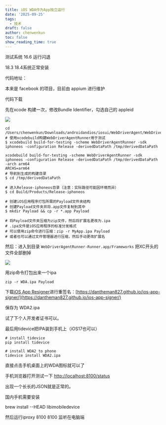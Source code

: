 ```yaml
---
title: iOS WDA作为App独立运行
date: '2025-09-25'
tags:
  - 技术
draft: false
author: chenwenkun
toc: false
show_reading_time: true
---
```

测试系统 16.6 运行闪退

18.3 18.4系统正常安装

代码地址：

本来是 facebook 的项目，目前由 appium 进行维护

代码下载

先在xcode 构建一次，修改Bundle Identifier，勾选自己的 appleid

![](https://prod-files-secure.s3.us-west-2.amazonaws.com/c205fb54-92b2-4987-8be3-972b67d27acc/cb756a73-27bc-4b0d-951a-858df3344b59/image.png?X-Amz-Algorithm=AWS4-HMAC-SHA256&X-Amz-Content-Sha256=UNSIGNED-PAYLOAD&X-Amz-Credential=ASIAZI2LB466W2UVCGOL%2F20251012%2Fus-west-2%2Fs3%2Faws4_request&X-Amz-Date=20251012T061415Z&X-Amz-Expires=3600&X-Amz-Security-Token=IQoJb3JpZ2luX2VjEH0aCXVzLXdlc3QtMiJHMEUCIChkWqLw6YTsAp5YLHDJZfnvvMxF7L7auPutBW%2BiGy76AiEA84%2FY%2Fsl8m6oSE%2FrSXxlTf%2BZLGGy%2Bkt80mlehPAI%2FXVwq%2FwMIJRAAGgw2Mzc0MjMxODM4MDUiDJfuryj6U9OwhhFmUSrcA78klM0Op2o%2FdUDm53g1cNZ%2B2zIrn6bbvaXgbo9eABX%2FHL85ywgvBCPhnAr0LRwzDfs4AtYCDNytSVbV4jKBeLYqEQ81r3BBFSq5yVo2pqfVy0SbWhBQUrEzV6RDL3MXqjZqWTZ0S6gbA%2Bd7lQLzwX9U%2BFGbPDa2UwbOSCMBajlJLP0ca5UVUCavOK6l7NgkgBCHt1oZMsmZIXW6PfsjzD%2Fvo3wqM2wPrtRYnv2lC1QC8rBmKU4jernbyO%2BP1Gpe7e6AT1U8FGdpla%2FOlGHzO5Uuv0FK19AQVh5yDWY7DN53mw%2FoF9Adx9Cw4caxtoEkumobjUutf7qP6A139EypejNrHu9wbN52x9UYevVPm1eCoT%2Fx%2B8M4%2BCBNhx6Hqmzq0QlZW4hUI1%2BjyEAjrurpvqFjuY2uiA1ZTaBugvS0bgV%2BsCTHLcPrtWcHFuuGxAlrnQqjZNzufbrd9Ls2c6Q%2BlGUxACXPS81ONre6z07Pplxt6B0yiODf2XhBoXwWWva4MBUUBJ2Ezx80tI4b1MjMs8LUyZgMlkMKCv7bGd32JgtWiLSPby6ZFZZs%2BF3U%2BR5tPCbe1MiHpLTvKWtb%2BoBOHvlU187GSkWgNNJmdvIHuSLafG%2FWnjRX6V6cDY2kMI7brMcGOqUBUoWPZctpcUQT3f%2FvkFy3j%2BL1b3g7xGBYh%2BDc5U%2Fr1qPv8SyMAl%2F3Q2TkIP%2F%2FZw3o9iR0K3VN%2FV0vQeY0MQNQqUbAuBPkLhcWdDiMXcZrKmXeutSaxwXILqwfvxtS8OwCwaaadmAiTEZNW9m5cfjso%2F13D5VIkhKWg8Rb0s2Z%2FOgx1tNmOnAnMLAHr9vrzQubUg5dg56v1ft%2BF9CEgU25ecSr6z1e&X-Amz-Signature=2b581e1926dc3f9079b29b5985b7732882481401bbb67fbb170d69c7a21afbd7&X-Amz-SignedHeaders=host&x-amz-checksum-mode=ENABLED&x-id=GetObject)

```shell
cd /Users/chenwenkun/Downloads/androidandios/iosui/WebDriverAgent/WebDriverAgent
# 使用xcodebuild构建WebDriverAgentRunner用于测试
$ xcodebuild build-for-testing -scheme WebDriverAgentRunner -sdk iphoneos -configuration Release -derivedDataPath /tmp/derivedDataPath

xcodebuild build-for-testing -scheme WebDriverAgentRunner -sdk iphoneos -configuration Release -derivedDataPath /tmp/derivedDataPath -arch arm64
ARCHS=arm64
# 导航到生成的构建目录
$ cd /tmp/derivedDataPath

# 进入Release-iphoneos目录（注意：实际路径可能因环境而异）
$ cd Build/Products/Release-iphoneos

# 创建iOS应用程序打包所需的Payload文件夹结构
# 创建Payload文件夹并将.app文件复制到其中
$ mkdir Payload && cp -r *.app Payload

# 将Payload文件夹压缩为zip文件，然后将扩展名更改为.ipa
# .ipa文件是iOS应用程序的标准分发格式
# 可以使用zip命令进行压缩：zip -r MyApp.ipa Payload
# 或者也可以通过文件管理器进行压缩，然后手动更改扩展名
```

然后：进入到目录 `WebDriverAgentRunner-Runner.app/Frameworks` 把XC开头的文件全部删掉

![](https://prod-files-secure.s3.us-west-2.amazonaws.com/c205fb54-92b2-4987-8be3-972b67d27acc/358b8d2b-1bfe-4fb9-beb5-83e1de5f201e/image.png?X-Amz-Algorithm=AWS4-HMAC-SHA256&X-Amz-Content-Sha256=UNSIGNED-PAYLOAD&X-Amz-Credential=ASIAZI2LB466W2UVCGOL%2F20251012%2Fus-west-2%2Fs3%2Faws4_request&X-Amz-Date=20251012T061415Z&X-Amz-Expires=3600&X-Amz-Security-Token=IQoJb3JpZ2luX2VjEH0aCXVzLXdlc3QtMiJHMEUCIChkWqLw6YTsAp5YLHDJZfnvvMxF7L7auPutBW%2BiGy76AiEA84%2FY%2Fsl8m6oSE%2FrSXxlTf%2BZLGGy%2Bkt80mlehPAI%2FXVwq%2FwMIJRAAGgw2Mzc0MjMxODM4MDUiDJfuryj6U9OwhhFmUSrcA78klM0Op2o%2FdUDm53g1cNZ%2B2zIrn6bbvaXgbo9eABX%2FHL85ywgvBCPhnAr0LRwzDfs4AtYCDNytSVbV4jKBeLYqEQ81r3BBFSq5yVo2pqfVy0SbWhBQUrEzV6RDL3MXqjZqWTZ0S6gbA%2Bd7lQLzwX9U%2BFGbPDa2UwbOSCMBajlJLP0ca5UVUCavOK6l7NgkgBCHt1oZMsmZIXW6PfsjzD%2Fvo3wqM2wPrtRYnv2lC1QC8rBmKU4jernbyO%2BP1Gpe7e6AT1U8FGdpla%2FOlGHzO5Uuv0FK19AQVh5yDWY7DN53mw%2FoF9Adx9Cw4caxtoEkumobjUutf7qP6A139EypejNrHu9wbN52x9UYevVPm1eCoT%2Fx%2B8M4%2BCBNhx6Hqmzq0QlZW4hUI1%2BjyEAjrurpvqFjuY2uiA1ZTaBugvS0bgV%2BsCTHLcPrtWcHFuuGxAlrnQqjZNzufbrd9Ls2c6Q%2BlGUxACXPS81ONre6z07Pplxt6B0yiODf2XhBoXwWWva4MBUUBJ2Ezx80tI4b1MjMs8LUyZgMlkMKCv7bGd32JgtWiLSPby6ZFZZs%2BF3U%2BR5tPCbe1MiHpLTvKWtb%2BoBOHvlU187GSkWgNNJmdvIHuSLafG%2FWnjRX6V6cDY2kMI7brMcGOqUBUoWPZctpcUQT3f%2FvkFy3j%2BL1b3g7xGBYh%2BDc5U%2Fr1qPv8SyMAl%2F3Q2TkIP%2F%2FZw3o9iR0K3VN%2FV0vQeY0MQNQqUbAuBPkLhcWdDiMXcZrKmXeutSaxwXILqwfvxtS8OwCwaaadmAiTEZNW9m5cfjso%2F13D5VIkhKWg8Rb0s2Z%2FOgx1tNmOnAnMLAHr9vrzQubUg5dg56v1ft%2BF9CEgU25ecSr6z1e&X-Amz-Signature=6d6cd1d95f98affa88d45b482bb3842fd9c98fbc8997a09a90c91a46c3138da6&X-Amz-SignedHeaders=host&x-amz-checksum-mode=ENABLED&x-id=GetObject)

用zip命令打包出来一个ipa

```shell
zip -r WDA.ipa Payload
```

下载[iOS App Resigner](https://zhida.zhihu.com/search?content_id=237756070&content_type=Article&match_order=1&q=iOS%20App%20Resigner&zd_token=eyJhbGciOiJIUzI1NiIsInR5cCI6IkpXVCJ9.eyJpc3MiOiJ6aGlkYV9zZXJ2ZXIiLCJleHAiOjE3NDQzNTQ0ODAsInEiOiJpT1MgQXBwIFJlc2lnbmVyIiwiemhpZGFfc291cmNlIjoiZW50aXR5IiwiY29udGVudF9pZCI6MjM3NzU2MDcwLCJjb250ZW50X3R5cGUiOiJBcnRpY2xlIiwibWF0Y2hfb3JkZXIiOjEsInpkX3Rva2VuIjpudWxsfQ.XGwOKX0ujlvhojSuRT3SlA0sDFnQK-FxDJr60CX6YqU&zhida_source=entity)进行重签名：[https://dantheman827.github.io/ios-app-signer/](https://dantheman827.github.io/ios-app-signer/)

保存为 WDA2.ipa

试了下个人开发者证书可以。

最后用tidevice把IPA装到手机上（iOS17也可以）

```shell
# install tidevice
pip install tidevice

# install WDA2 to phone
tidevice install WDA2.ipa
```

直接点击手机桌面上的WDA图标就可以了

手机浏览器打开测试一下 [http://localhost:8100/status](http://localhost:8100/status)

出现一个长长的JSON就是正常的。

国内手机需要安装

brew install --HEAD libimobiledevice

然后运行iproxy 8100 8100 监听在电脑端
